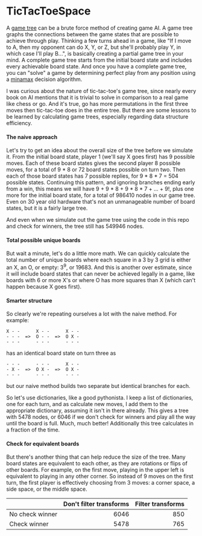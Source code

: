 # TicTacToeSpace

A [game tree](https://en.wikipedia.org/wiki/Game_tree) can be a brute force method of creating game AI. A game tree graphs the connections between the game states that are possible to achieve through play. Thinking a few turns ahead in a game, like "If I move to A, then my opponent can do X, Y, or Z, but she'll probably play Y, in which case I'll play B...", is basically creating a partial game tree in your mind. A complete game tree starts from the initial board state and includes every achievable board state. And once you have a complete game tree, you can "solve" a game by determining perfect play from any position using a [minamax](https://en.wikipedia.org/wiki/Minimax) decision algorithm.

I was curious about the nature of tic-tac-toe's game tree, since nearly every book on AI mentions that it is trivial to solve in comparison to a real game like chess or go. And it's true, go has more permutations in the first three moves then tic-tac-toe does in the entire tree. But there are some lessons to be learned by calculating game trees, especially regarding data structure efficiency.

#### The naive approach
Let's try to get an idea about the overall size of the tree before we simulate it. From the initial board state, player 1 (we'll say X goes first) has 9 possible moves. Each of these board states gives the second player 8 possible moves, for a total of 9 * 8 or 72 board states possible on turn two. Then each of those board states has 7 possible replies, for 9 * 8 * 7 = 504 possible states. Continuing this pattern, and ignoring branches ending early from a win, this means we will have 9 + 9 * 8 + 9 * 8 * 7 + ... + 9!, plus one more for the initial board state, for a total of 986410 nodes in our game tree. Even on 30 year old hardware that's not an unmanageable number of board states, but it is a fairly large tree.

And even when we simulate out the game tree using the code in this repo and check for winners, the tree still has 549946 nodes.

#### Total possible unique boards

But wait a minute, let's do a little more math. We can quickly calculate the total number of unique boards where each square in a 3 by 3 grid is either an X, an O, or empty: 3<sup>9</sup>, or 19683. And this is another over estimate, since it will include board states that can never be achieved legally in a game, like boards with 6 or more X's or where O has more squares than X (which can't happen because X goes first).

#### Smarter structure

So clearly we're repeating ourselves a lot with the naive method. For example:
```
X - -      X - -      X - -
- - -  =>  O - -  =>  O X -
- - -      - - -      - - -
```
has an identical board state on turn three as
```
- - -      - - -      X - -
- X -  =>  O X -  =>  O X -
- - -      - - -      - - -
```
but our naive method builds two separate but identical branches for each.

So let's use dictionaries, like a good pythonista. I keep a list of dictionaries, one for each turn, and as calculate new moves, I add them to the appropriate dictionary, assuming it isn't in there already. This gives a tree with 5478 nodes, or 6046 if we don't check for winners and play all the way until the board is full. Much, much better! Additionally this tree calculates in a fraction of the time.

#### Check for equivalent boards

But there's another thing that can help reduce the size of the tree. Many board states are equivalent to each other, as they are rotations or flips of other boards. For example, on the first move, playing in the upper left is equivalent to playing in any other corner. So instead of 9 moves on the first turn, the first player is effectively choosing from 3 moves: a corner space, a side space, or the middle space.

|                 | Don't filter transforms | Filter transforms |
| --------------- | -----------------------:| -----------------:|
| No check winner |                    6046 |               850 |
| Check winner    |                    5478 |               765 |
